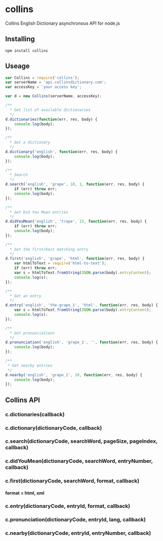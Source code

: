 # collins

Collins English Dictionary asynchronous API for node.js

## Installing

`npm install collins`

## Useage

```js
var Collins = require('collins');
var serverName = 'api.collinsdictionary.com';
var accessKey = 'your access key';

var d = new Collins(serverName, accessKey);

/**
  * Get list of available dictionaries
  */
d.dictionaries(function(err, res, body) {
    console.log(body);
});

/**
  * Get a dictionary
  */
d.dictionary('english', function(err, res, body) {
    console.log(body);
});

/**
  * Search
  */
d.search('english', 'grape', 10, 1, function(err, res, body) {
    if (err) throw err;
    console.log(body);
});

/**
  * Get Did You Mean entries
  */
d.didYouMean('english', 'trape', 15, function(err, res, body) {
    if (err) throw err;
    console.log(body);
});

/**
  * Get the first/best matching entry
  */
d.first('english', 'grape', 'html', function(err, res, body) {
    var htmlToText = require('html-to-text');
    if (err) throw err;
    var s = htmlToText.fromString(JSON.parse(body).entryContent);
    console.log(s);
});

/**
  * Get an entry
  */
d.entry('english', 'the-grape_1', 'html', function(err, res, body) {
    var s = htmlToText.fromString(JSON.parse(body).entryContent);
    console.log(s);
});

/**
  * Get pronunciations
  */
d.pronunciation('english', 'grape_1', '', function(err, res, body) {
    console.log(body);
});

/**
 * Get nearby entries
 */
d.nearby('english', 'grape_1', 10, function(err, res, body) {
    console.log(body);
});
```

## Collins API

### c.dictionaries(callback)

### c.dictionary(dictionaryCode, callback)

### c.search(dictionaryCode, searchWord, pageSize, pageIndex, callback)

### c.didYouMean(dictionaryCode, searchWord, entryNumber, callback)

### c.first(dictionaryCode, searchWord, format, callback)
#### format = html, xml

### c.entry(dictionaryCode, entryId, format, callback)

### c.pronunciation(dictionaryCode, entryId, lang, callback)

### c.nearby(dictionaryCode, entryId, entryNumber, callback)
